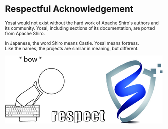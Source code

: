 # Respectful Acknowledgement
Yosai would not exist without the hard work of Apache Shiro's authors and its
community.  Yosai, including sections of its documentation, are ported from
Apache Shiro.  

In Japanese, the word Shiro means Castle.  Yosai means fortress.  
Like the names, the projects are similar in meaning, but different.

![](img/respect.jpg)

